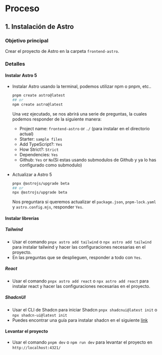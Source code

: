 # Proceso

## 1. Instalación de Astro
### Objetivo principal
Crear el proyecto de Astro en la carpeta `frontend-astro`.
### Detalles
#### Instalar Astro 5
- Instalar Astro usando la terminal, podemos utilizar npm o pnpm, etc..
    ```bash
    pnpm create astro@latest
    ## or
    npm create astro@latest
    ```	

    Una vez ejecutado, se nos abrirá una serie de preguntas, la cuales podemos responder de la siguiente manera:

    - Project name: `frontend-astro` or `./` (para instalar en el directorio actual)
    - Starter: `sample files`
    - Add TypeScript?: `Yes`
    - How Strict?: `Strict`
    - Dependencies: `Yes`
    - Github: `Yes` or `No`(Si estas usando submodulos de Github y ya lo has configurado como submodulo)

- Actualizar a Astro 5
    ```bash
    pnpx @astrojs/upgrade beta
    ## or
    npx @astrojs/upgrade beta
    ```

    Nos preguntara si queremos actualizar el `package.json`, `pnpm-lock.yaml` y `astro.config.mjs`, responder `Yes`.

#### Instalar librerías
##### Tailwind
- Usar el comando `pnpx astro add tailwind` o `npx astro add tailwind` para instalar tailwind y hacer las configuraciones necesarias en el proyecto.
- En las preguntas que se desplieguen, responder a todo con `Yes`.
##### React
- Usar el comando `pnpx astro add react` o `npx astro add react` para instalar react y hacer las configuraciones necesarias en el proyecto.
##### ShadcnUI
- Usar el CLI de Shadcn para iniciar Shadcn `pnpx shadcnui@latest init` o `npx shadcn-ui@latest init`
- Puedes encontrar una guía para instalar shadcn en el siguiente [link](https://ui.shadcn.com/docs/installation/astro)

#### Levantar el proyecto
- Usar el comando `pnpm dev` o `npm run dev` para levantar el proyecto en `http://localhost:4321/`


